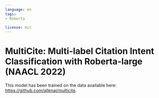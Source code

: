 ```yaml
---
language: en
tags:
- Roberta

license: mit
---
```


# MultiCite: Multi-label Citation Intent Classification with Roberta-large (NAACL 2022)

This model has been trained on the data available here: https://github.com/allenai/multicite. 